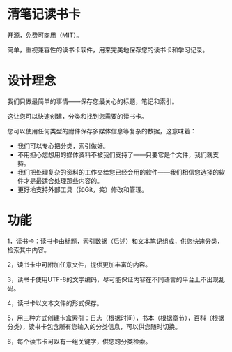 清笔记读书卡
========

开源，免费可商用（MIT）。

简单，重视兼容性的读书卡软件，用来完美地保存您的读书卡和学习记录。

设计理念
========
我们只做最简单的事情——保存您最关心的标题，笔记和索引。

这让您可以快速创建，分类和找到您需要的读书卡。

您可以使用任何类型的附件保存多媒体信息等复杂的数据，这意味着：

* 我们可以专心把分类，索引做好。
* 不用担心您想用的媒体资料不被我们支持了——只要它是个文件，我们就支持。
* 我们把处理复杂的资料的工作交给您已经会用的软件——我们相信您选择的软件才是最适合处理那些内容的。
* 更好地支持外部工具（如Git，笑）修改和管理。

功能
========
1，读书卡：读书卡由标题，索引数据（后述）和文本笔记组成，供您快速分类，检索其中内容。

2，读书卡中可附加任意文件，提供更加丰富的内容。

3，读书卡使用UTF-8的文字编码，尽可能保证内容在不同语言的平台上不出现乱码。

4，读书卡以文本文件的形式保存。

5，用三种方式创建卡盒索引：日志（根据时间），书本（根据章节），百科（根据分类），读书卡包含所有您输入的分类信息，可以供您随时切换。

6，每个读书卡可以有一组关键字，供您跨分类检索。
